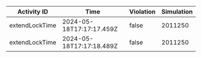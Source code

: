 | Activity ID | Time | Violation | Simulation |
| --- | --- | --- | --- |
| extendLockTime | 2024-05-18T17:17:17.459Z | false | 2011250 |
| extendLockTime | 2024-05-18T17:17:18.489Z | false | 2011250 |